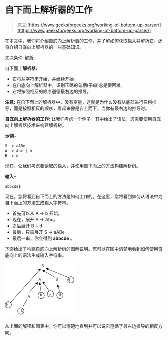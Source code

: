 # 自下而上解析器的工作

> 原文:[https://www.geeksforgeeks.org/working-of-bottom-up-parser/](https://www.geeksforgeeks.org/working-of-bottom-up-parser/)

在本文中，我们将介绍自底向上解析器的工作，并了解如何获取输入并解析它，还将介绍自底向上解析器的一些基础知识。

先决条件–[解析](https://www.geeksforgeeks.org/introduction-of-parsing-ambiguity-and-parsers-set-1/)

自下而上**解析器:**

*   它将从字符串开始，并继续开始。
*   在自底向上解析器中，识别正确的句柄(子串)总是很困难。
*   它将按照相反的顺序遵循最右边的推导。

**注意:**
在自下而上的解析器中，没有变量，这就是为什么没有从底部进行任何推导，而是按照相反的顺序，看起来像是自上而下，当你有最右边的推导时。

**自底向上解析器的工作:**
让我们考虑一个例子，其中给出了语法，您需要使用自底向上解析器技术来构建解析树。

**示例–**

```
S -> aABe
A -> Abc | b
B -> d
```

现在，让我们考虑要读取的输入，并使用自下而上的方法构建解析树。

**输入–**

```
abbcde$
```

现在，您将看到自下而上的方法是如何工作的。在这里，您将看到如何从语法中为自下而上的方法生成输入字符串。

*   首先可以从 A -> b 开始。
*   现在，展开 A -> Abc。
*   之后展开 B-> d
*   最后，只需展开 S -> aABe
*   最后一串，你会得到 **abbcde** 。

下面给出了构建自底向上解析树的图解说明。您可以在图中清楚地看到如何使用自底向上的语法生成输入字符串。

![](img/6c5d3e5e04d7a0c58d210de88e1276ee.png)

从上面的解释和图表中，你可以清楚地看到并可以说它遵循了最右边推导的相反方向。